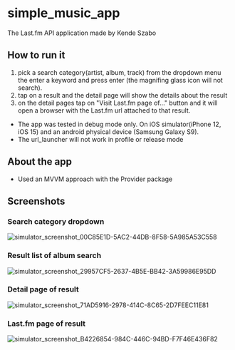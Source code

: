 # simple_music_app

The Last.fm API application made by Kende Szabo

## How to run it
 1. pick a search category(artist, album, track) from the dropdown menu the enter a keyword and press enter (the magnifing glass icon will not search).
 2. tap on a result and the detail page will show the details about the result
 3. on the detail pages tap on "Visit Last.fm page of..."  button and it will open a browser with the Last.fm url attached to that result.


 - The app was tested in debug mode only. On iOS simulator(iPhone 12, iOS 15) and an android physical device (Samsung Galaxy S9).
 - The url_launcher will not work in profile or release mode

## About the app
- Used an MVVM approach with the Provider package

## Screenshots
### Search category dropdown
![simulator_screenshot_00C85E1D-5AC2-44DB-8F58-5A985A53C558](https://user-images.githubusercontent.com/55384446/137486784-d73c0046-d391-47be-a1d3-74c68e8680ca.png)
### Result list of album search
![simulator_screenshot_29957CF5-2637-4B5E-BB42-3A59986E95DD](https://user-images.githubusercontent.com/55384446/137486909-9041d202-7228-4d5e-a574-e3797c4eff5b.png)
### Detail page of result
![simulator_screenshot_71AD5916-2978-414C-8C65-2D7FEEC11E81](https://user-images.githubusercontent.com/55384446/137487082-f4827a40-50e0-4edc-870c-9fdfa8836318.png)
### Last.fm page of result
![simulator_screenshot_B4226854-984C-446C-94BD-F7F46E436F82](https://user-images.githubusercontent.com/55384446/137487150-b0f9c044-6302-4f7c-bc94-05fa56ef2f3e.png)
